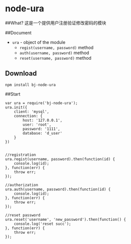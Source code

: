 # node-ura

##What?
这是一个提供用户注册验证修改密码的模块 

##Document

- `ura` - object of the module
	- `regist(username, password)` method
	- `auth(username, password)` method
	- `reset(username, password)` method


## Download

`npm install bj-node-ura`

##Start

	var ura = require('bj-node-ura');
	ura.init({
	    client: 'mysql',
	    connection: {
	        host: '127.0.0.1',
	        user: 'root',
	        password: '1111',
	        database: 'd_user'
	    }
	})


	//registration
	ura.regist(username, password).then(function(id) {
	    console.log(id);
	}, function(err) {
	    throw err;
	});

	//authorization
	ura.auth(username, password).then(function(id) {
	    console.log(id);
	}, function(err) {
	    throw err;
	});

	//reset password
    ura.reset('username', 'new_password').then(function() {
        console.log('reset succ');
    }, function(err) {
        throw err;
    });
